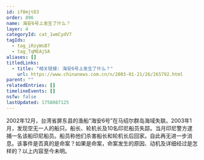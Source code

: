 ```yaml
---
id: if0mjt83
order: 896
name: 海安6号上发生了什么？
layer: 4
categoryId: cat_1wmCydV7
tagIds:
  - tag_iRzyWsB7
  - tag_TqMEAj5A
aliases: []
titledLinks:
  - title: "相关链接: 海安6号上发生了什么？"
    url: https://www.chinanews.com.cn/n/2003-01-21/26/265792.html
parent: ""
relatedEntries: []
timelineEvents: []
nsfw: false
lastUpdated: 1758087125
---
```


2002年12月，台湾省屏东县的渔船“海安6号”在马绍尔群岛海域失联。2003年1月，发现空无一人的船只。船长、轮机长及10名印尼船员失踪。当月印尼警方逮捕一名该船印尼船员。船员称他们杀害船长和轮机长后回家。自此再无进一步消息。该事件是否真的是命案？如果是命案，命案发生的原因、动机及详细经过是怎样的？以上内容至今未明。